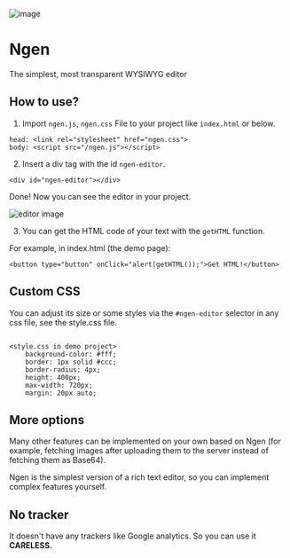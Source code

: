 ![image](https://github.com/devPnal/ngen/assets/102811808/868add77-6578-43ac-bcfd-aaa80d7a8ffb)

# Ngen
The simplest, most transparent WYSIWYG editor

## How to use?
1. Import `ngen.js`, `ngen.css` File to your project like `index.html` or below.
```
head: <link rel="stylesheet" href="ngen.css">
body: <script src="/ngen.js"></script>
```
2. Insert a div tag with the id `ngen-editor`.
```
<div id="ngen-editor"></div> 
```

Done! Now you can see the editor in your project.

![editor image](https://github.com/devPnal/ngen/assets/102811808/e515b97f-99a1-4bbb-8d30-fae0c1f50004)

3. You can get the HTML code of your text with the `getHTML` function.

For example, in index.html (the demo page):
```
<button type="button" onClick="alert(getHTML());">Get HTML!</button>
```

## Custom CSS
You can adjust its size or some styles via the `#ngen-editor` selector in any css file, see the style.css file.
```

<style.css in demo project>
    background-color: #fff;
    border: 1px solid #ccc;
    border-radius: 4px;
    height: 400px;
    max-width: 720px;
    margin: 20px auto;
```

## More options
Many other features can be implemented on your own based on Ngen (for example, fetching images after uploading them to the server instead of fetching them as Base64).

Ngen is the simplest version of a rich text editor, so you can implement complex features yourself.

## No tracker
It doesn't have any trackers like Google analytics. So you can use it **CARELESS.**
